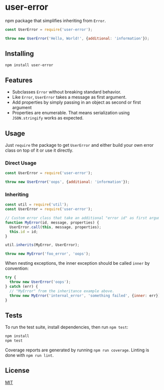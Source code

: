 # user-error

npm package that simplifies inheriting from `Error`.

```js
const UserError = require('user-error');

throw new UserError('Hello, World!', {additional: 'information'});
```

## Installing

```bash
npm install user-error
```

## Features

- Subclasses `Error` without breaking standard behavior.
- Like `Error`, `UserError` takes a message as first argument.
- Add properties by simply passing in an object as second or first argument
- Properties are enumerable.
  That means serialization using `JSON.stringify` works as expected.

## Usage

Just `require` the package to get `UserError` and either build your own error class on top of it or use it directly.

### Direct Usage

```js
const UserError = require('user-error');

throw new UserError('oops', {additional: 'information'});
```

### Inheriting

```js
const util = require('util');
const UserError = require('user-error');

// Custom error class that take an additional "error id" as first argument.
function MyError(id, message, properties) {
  UserError.call(this, message, properties);
  this.id = id;
}

util.inherits(MyError, UserError);

throw new MyError('foo_error', 'oops');
```

When nesting exceptions, the inner exception should be called `inner` by convention:

```js
try {
  throw new UserError('oops');
} catch (err) {
  // "MyError" from the inheritance example above.
  throw new MyError('internal_error', 'something failed', {inner: err});
}
```

## Tests

To run the test suite, install dependencies, then run `npm test`:

```bash
npm install
npm test
```

Coverage reports are generated by running `npm run coverage`.
Linting is done with `npm run lint`.

## License

[MIT](LICENSE)

